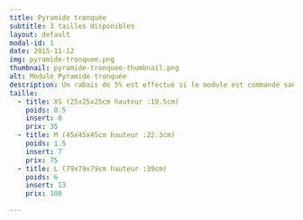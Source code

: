 ```yaml
---
title: Pyramide tronquée
subtitle: 3 tailles disponibles
layout: default
modal-id: 1
date: 2015-11-12
img: pyramide-tronquee.png
thumbnail: pyramide-tronquee-thumbnail.png
alt: Module Pyramide tronquée
description: Un rabais de 5% est effectué si le module est commandé sans inserts.
taille:
  - title: XS (25x25x25cm hauteur :10.5cm)
    poids: 0.5
    insert: 0
    prix: 35
  - title: M (45x45x45cm hauteur :22.3cm)
    poids: 1.5
    insert: 7
    prix: 75
  - title: L (79x79x79cm hauteur :39cm)
    poids: 6
    insert: 13
    prix: 100

---
```

